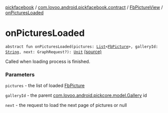 [pickfacebook](../../index.md) / [com.lovoo.android.pickfacebook.contract](../index.md) / [FbPictureView](index.md) / [onPicturesLoaded](./on-pictures-loaded.md)

# onPicturesLoaded

`abstract fun onPicturesLoaded(pictures: `[`List`](https://kotlinlang.org/api/latest/jvm/stdlib/kotlin.collections/-list/index.html)`<`[`FbPicture`](../../com.lovoo.android.pickfacebook.model/-fb-picture/index.md)`>, galleryId: `[`String`](https://kotlinlang.org/api/latest/jvm/stdlib/kotlin/-string/index.html)`, next: GraphRequest?): `[`Unit`](https://kotlinlang.org/api/latest/jvm/stdlib/kotlin/-unit/index.html) [(source)](https://github.com/lovoo/android-pickpic/blob/master/pickfacebook/src/main/kotlin/com/lovoo/android/pickfacebook/contract/FbPictureView.kt#L26)

Called when loading process is finished.

### Parameters

`pictures` - the list of loaded [FbPicture](../../com.lovoo.android.pickfacebook.model/-fb-picture/index.md)

`galleryId` - the parent [com.lovoo.android.pickcore.model.Gallery](#) id

`next` - the request to load the next page of pictures or null